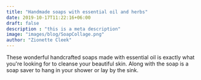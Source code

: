 ```yaml
---
title: "Handmade soaps with essential oil and herbs"
date: 2019-10-17T11:22:16+06:00
draft: false
description : "this is a meta description"
image: "images/blog/SoapCollage.png"
author: "Zionette Cleek"
---
```


These wonderful handcrafted soaps made with essential oil is exactly what you're looking for to cleanse your beautiful skin.
Along with the soap is a soap saver to hang in your shower or lay by the sink.
